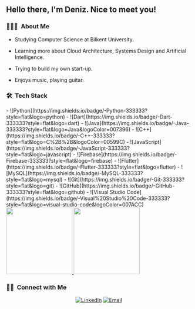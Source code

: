 <h2> Hello there, I'm Deniz. Nice to meet you!</h2>

<h3> 👨🏻‍💻 &nbsp;About Me </h3>

- Studying Computer Science at Bilkent University.

- Learning more about Cloud Architecture, Systems Design and Artificial Intelligence.

- Trying to build my own start-up.

- Enjoys music, playing guitar.

<h3> 🛠 &nbsp;Tech Stack</h3>
- ![Python](https://img.shields.io/badge/-Python-333333?style=flat&logo=python)
- ![Dart](https://img.shields.io/badge/-Dart-333333?style=flat&logo=dart)
- ![Java](https://img.shields.io/badge/-Java-333333?style=flat&logo=Java&logoColor=007396)
- ![C++](https://img.shields.io/badge/-C++-333333?style=flat&logo=C%2B%2B&logoColor=00599C)
- ![JavaScript](https://img.shields.io/badge/-JavaScript-333333?style=flat&logo=javascript)
- ![Firebase](https://img.shields.io/badge/-Firebase-333333?style=flat&logo=firebase)
- ![Flutter](https://img.shields.io/badge/-Flutter-333333?style=flat&logo=flutter)
- ![MySQL](https://img.shields.io/badge/-MySQL-333333?style=flat&logo=mysql)
- ![Git](https://img.shields.io/badge/-Git-333333?style=flat&logo=git)
- ![GitHub](https://img.shields.io/badge/-GitHub-333333?style=flat&logo=github)
- ![Visual Studio Code](https://img.shields.io/badge/-Visual%20Studio%20Code-333333?style=flat&logo=visual-studio-code&logoColor=007ACC)

<br/>

<a href="https://github.com/AVS1508">
  <img height="180em" src="https://github-readme-stats.vercel.app/api?username=deniz-123&theme=buefy&show_icons=true" />
  <img height="180em" src="https://github-readme-stats.vercel.app/api/top-langs/?username=deniz-123&theme=buefy&layout=compact" />
</a>

<br/>

<h3> 🤝🏻 &nbsp;Connect with Me </h3>

<p align="center">
<a href="https://www.linkedin.com/in/denizberkantdemirors/"><img alt="LinkedIn" src="https://img.shields.io/badge/LinkedIn-denizberkantdemirors-blue?style=flat-square&logo=linkedin"></a>
<a href="mailto:berkant.demirors@ug.bilkent.edu.tr"><img alt="Email" src="https://img.shields.io/badge/Email-berkant.demirors@ug.bilkent.edu.tr-blue?style=flat-square&logo=gmail"></a>
</p>
